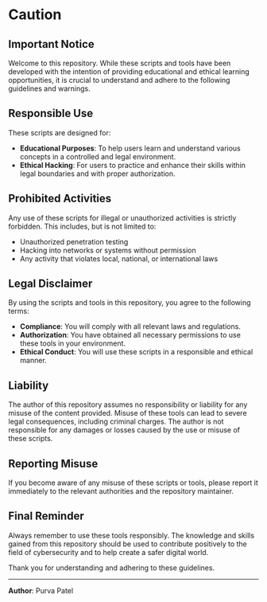 # Caution

## Important Notice

Welcome to this repository. While these scripts and tools have been developed with the intention of providing educational and ethical learning opportunities, it is crucial to understand and adhere to the following guidelines and warnings.

## Responsible Use

These scripts are designed for:

- **Educational Purposes**: To help users learn and understand various concepts in a controlled and legal environment.
- **Ethical Hacking**: For users to practice and enhance their skills within legal boundaries and with proper authorization.

## Prohibited Activities

Any use of these scripts for illegal or unauthorized activities is strictly forbidden. This includes, but is not limited to:

- Unauthorized penetration testing
- Hacking into networks or systems without permission
- Any activity that violates local, national, or international laws

## Legal Disclaimer

By using the scripts and tools in this repository, you agree to the following terms:

- **Compliance**: You will comply with all relevant laws and regulations.
- **Authorization**: You have obtained all necessary permissions to use these tools in your environment.
- **Ethical Conduct**: You will use these scripts in a responsible and ethical manner.

## Liability

The author of this repository assumes no responsibility or liability for any misuse of the content provided. Misuse of these tools can lead to severe legal consequences, including criminal charges. The author is not responsible for any damages or losses caused by the use or misuse of these scripts.

## Reporting Misuse

If you become aware of any misuse of these scripts or tools, please report it immediately to the relevant authorities and the repository maintainer.

## Final Reminder

Always remember to use these tools responsibly. The knowledge and skills gained from this repository should be used to contribute positively to the field of cybersecurity and to help create a safer digital world.

Thank you for understanding and adhering to these guidelines.

---

**Author**: Purva Patel
